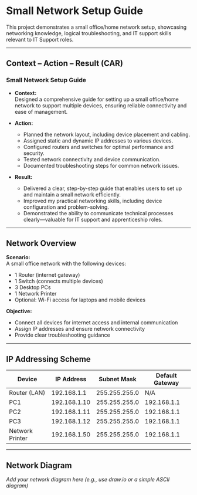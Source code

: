 # Small Network Setup Guide

This project demonstrates a small office/home network setup, showcasing networking knowledge, logical troubleshooting, and IT support skills relevant to IT Support roles.

---

## Context – Action – Result (CAR)
### Small Network Setup Guide

- **Context:**  
  Designed a comprehensive guide for setting up a small office/home network to support multiple devices, ensuring reliable connectivity and ease of management.

- **Action:**  
  - Planned the network layout, including device placement and cabling.
  - Assigned static and dynamic IP addresses to various devices.
  - Configured routers and switches for optimal performance and security.
  - Tested network connectivity and device communication.
  - Documented troubleshooting steps for common network issues.

- **Result:**  
  - Delivered a clear, step-by-step guide that enables users to set up and maintain a small network efficiently.
  - Improved my practical networking skills, including device configuration and problem-solving.
  - Demonstrated the ability to communicate technical processes clearly—valuable for IT support and apprenticeship roles.

---

## Network Overview

**Scenario:**  
A small office network with the following devices:
- 1 Router (internet gateway)  
- 1 Switch (connects multiple devices)  
- 3 Desktop PCs  
- 1 Network Printer  
- Optional: Wi-Fi access for laptops and mobile devices  

**Objective:**  
- Connect all devices for internet access and internal communication  
- Assign IP addresses and ensure network connectivity  
- Provide clear troubleshooting guidance

---

## IP Addressing Scheme

| Device           | IP Address       | Subnet Mask     | Default Gateway |
|-----------------|-----------------|----------------|----------------|
| Router (LAN)     | 192.168.1.1     | 255.255.255.0  | N/A            |
| PC1             | 192.168.1.10    | 255.255.255.0  | 192.168.1.1    |
| PC2             | 192.168.1.11    | 255.255.255.0  | 192.168.1.1    |
| PC3             | 192.168.1.12    | 255.255.255.0  | 192.168.1.1    |
| Network Printer | 192.168.1.50    | 255.255.255.0  | 192.168.1.1    |

---

## Network Diagram

*Add your network diagram here (e.g., use draw.io or a simple ASCII diagram)*
